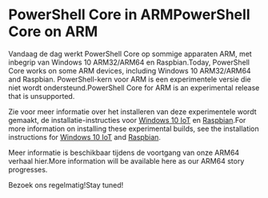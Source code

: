 # <a name="powershell-core-on-arm"></a><span data-ttu-id="47e75-101">PowerShell Core in ARM</span><span class="sxs-lookup"><span data-stu-id="47e75-101">PowerShell Core on ARM</span></span>

<span data-ttu-id="47e75-102">Vandaag de dag werkt PowerShell Core op sommige apparaten ARM, met inbegrip van Windows 10 ARM32/ARM64 en Raspbian.</span><span class="sxs-lookup"><span data-stu-id="47e75-102">Today, PowerShell Core works on some ARM devices, including Windows 10 ARM32/ARM64 and Raspbian.</span></span>
<span data-ttu-id="47e75-103">PowerShell-kern voor ARM is een experimentele versie die niet wordt ondersteund.</span><span class="sxs-lookup"><span data-stu-id="47e75-103">PowerShell Core for ARM is an experimental release that is unsupported.</span></span>

<span data-ttu-id="47e75-104">Zie voor meer informatie over het installeren van deze experimentele wordt gemaakt, de installatie-instructies voor [Windows 10 IoT](installing-powershell-core-on-windows.md#deploying-on-windows-iot) en [Raspbian](installing-powershell-core-on-linux.md#raspbian).</span><span class="sxs-lookup"><span data-stu-id="47e75-104">For more information on installing these experimental builds, see the installation instructions for [Windows 10 IoT](installing-powershell-core-on-windows.md#deploying-on-windows-iot) and [Raspbian](installing-powershell-core-on-linux.md#raspbian).</span></span>

<span data-ttu-id="47e75-105">Meer informatie is beschikbaar tijdens de voortgang van onze ARM64 verhaal hier.</span><span class="sxs-lookup"><span data-stu-id="47e75-105">More information will be available here as our ARM64 story progresses.</span></span>

<span data-ttu-id="47e75-106">Bezoek ons regelmatig!</span><span class="sxs-lookup"><span data-stu-id="47e75-106">Stay tuned!</span></span>
